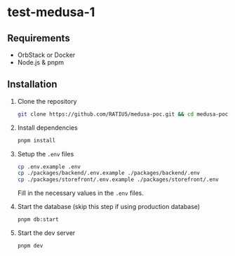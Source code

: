 # test-medusa-1

## Requirements

- OrbStack or Docker
- Node.js & pnpm

## Installation

1. Clone the repository

   ```bash
   git clone https://github.com/RATIU5/medusa-poc.git && cd medusa-poc
   ```

2. Install dependencies

   ```bash
   pnpm install
   ```

3. Setup the `.env` files

   ```bash
   cp .env.example .env
   cp ./packages/backend/.env.example ./packages/backend/.env
   cp ./packages/storefront/.env.example ./packages/storefront/.env
   ```

   Fill in the necessary values in the `.env` files.

4. Start the database (skip this step if using production database)

   ```bash
   pnpm db:start
   ```

5. Start the dev server

   ```bash
   pnpm dev
   ```
